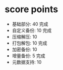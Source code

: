 # score points
- 基础部分: 40 完成
- 自定义备份: 10 完成
- 压缩解压: 10
- 打包解包: 10 完成
- 加密备份: 10
- 增量备份: 5 完成
- 元数据支持: 10